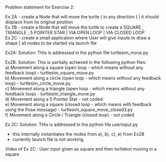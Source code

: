 Problem statement for Exercise 2:

Ex 2A - create a Node that will move the turtle ( in any direction ) | it should displace from its original position <br>
Ex 2B - create a Node that will move the turtle to create a SQUARE , TRIANGLE , 5 POINTER STAR | VIA OPEN LOOP | VIA CLOSED LOOP <br>
Ex 2C - create a small application where User will give inputs to draw a shape | all nodes to be started via launch file 


Ex2A: Solution: THis is addressed in the python file turtlesim_move.py

Ex2B: Solution: This is partially achieved in the following python files:<br>
a) Movement along a square (open loop - which means without any feedback loop) - turtlesim_square_move.py<br>
b) Movement along a circle (open loop - which means without any feedback loop) - turtlesim_circle_move.py<br>
c) Movement along a triangle (open loop - which means without any feedback loop) - turtlesim_triangle_move.py<br>
d) Movement along a 5 Pointer Star - not coded<br>
e) Movement along a square (closed loop - which means with feedback using the Pose message) - turtlesim_square_move_closed3.py<br>
f) Movement along a Circle / Triangle (closed loop) - not coded<br>


Ex 2C: Solution: THis is addressed in the python file userinput.py<br>
- this internally instantiates the nodes from a), b), c), e) from Ex2B<br>
- currently launch file is not working.


Video of Ex 2C : User input given as square and then turtlebot moving in a square

